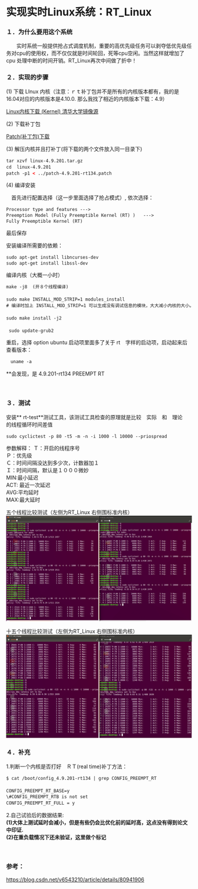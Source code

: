 # 实现实时Linux系统：RT_Linux

### １．为什么要用这个系统
　　实时系统一般提供抢占式调度机制，重要的高优先级任务可以剥夺低优先级任务对cpu的使用权，而不仅仅就是时间轮回，死等cpu空闲。当然这样就增加了 cpu 处理中断的时间开销。RT_Linux再次中间做了折中！
  

### ２．实现的步骤

(1)  下载 LInux 内核（注意：ｒｔ补丁包并不是所有的内核版本都有，我的是16.04对应的内核版本是4.10.0.  那么我找了相近的内核版本下载：4.9）

[Linux内核下载 (Kernel) 清华大学镜像源](https://mirror.tuna.tsinghua.edu.cn/kernel/v4.x/)

(2) 下载补丁包

[Patch(补丁包)下载](https://mirrors.edge.kernel.org/pub/linux/kernel/projects/rt/)


(3) 解压内核并且打补丁(将下载的两个文件放入同一目录下)
```xml
tar xzvf linux-4.9.201.tar.gz
cd  linux-4.9.201
patch -p1 < ../patch-4.9.201-rt134.patch
```

(4) 编译安装

　首先进行配置选择（这一步里面选择了抢占模式）, 依次选择：
 
    Processor type and features --->
	Preemption Model (Fully Preemptible Kernel (RT) )   --->
	Fully Preemptible Kernel (RT)

   最后保存

   安装编译所需要的依赖：
	
	sudo apt-get install libncurses-dev
    sudo apt-get install libssl-dev
	
编译内核（大概一小时）
```xml
make -j8  (开８个线程编译)

sudo make INSTALL_MOD_STRIP=1 modules_install  　
# 编译时加上 INSTALL_MOD_STRIP=1 可以生成没有调试信息的模块，大大减小内核的大小。

sudo make install -j2

 sudo update-grub2
```


重启，选择 option ubuntu 启动项里面多了关于 rt　字样的启动项，启动起来后查看版本：

```xml
　uname -a
```
**会发现，是 4.9.201-rt134  PREEMPT RT

　　
  
### ３．测试
安装** rt-test**测试工具，该测试工具检查的原理就是比较　实际　和　理论　的线程循环时间差值
```xml
sudo cyclictest -p 80 -t5 -m -n -i 1000 -l 10000 --priospread
```
参数解释：
Ｔ：开启的线程序号  
Ｐ：优先级  
Ｃ：时间间隔没达到多少次，计数器加１  
Ｉ：时间间隔，默认是１０００微妙  
MIN:最小延迟  
ACT:  最近一次延迟  
AVG:平均延时  
MAX:最大延时  
  
五个线程比较测试（左侧为RT_Linux  右侧围标准内核）
![5_thread_test](https://github.com/zhaoyuRobotics/OpenSourceFrameworkTestDemo/blob/master/RT_linux/比较_5.png)  
  
  
  
十五个线程比较测试（左侧为RT_Linux  右侧围标准内核）
![15_thread_test](https://github.com/zhaoyuRobotics/OpenSourceFrameworkTestDemo/blob/master/RT_linux/比较15.png) 
  
  



### ４．补充

  1.判断一个内核是否打好　ＲＴ(real time)补丁方法：
```xml
$ cat /boot/config_4.9.201-rt134 | grep CONFIG_PREEMPT_RT

CONFIG_PREEMPT_RT_BASE=y
\#CONFIG_PREEMPT_RTB is not set
CONFIG_PREEMPT_RT_FULL = y
```
  
  2.自己试验后的数据结果:  
  **(1)大体上测试延时会减小，但是有些仍会比优化前的延时高，这点没有得到论文中印证.**  
  **(2)在重负载情况下还未验证，这里做个标记**
  
  　　
    
    
	
### 参考：
  https://blog.csdn.net/v6543210/article/details/80941906
